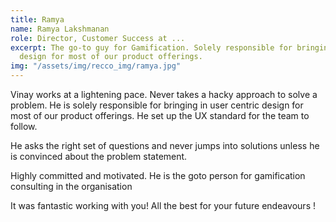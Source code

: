 ```yaml
---
title: Ramya
name: Ramya Lakshmanan
role: Director, Customer Success at ...
excerpt: The go-to guy for Gamification. Solely responsible for bringing in user centric
  design for most of our product offerings.
img: "/assets/img/recco_img/ramya.jpg"
---
```


Vinay works at a lightening pace. Never takes a hacky approach to solve a problem. He is solely responsible for bringing in user centric design for most of our product offerings. He set up the UX standard for the team to follow. 

He asks the right set of questions and never jumps into solutions unless he is convinced about the problem statement. 

Highly committed and motivated. He is the goto person for gamification consulting in the organisation

It was fantastic working with you! All the best for your future endeavours !